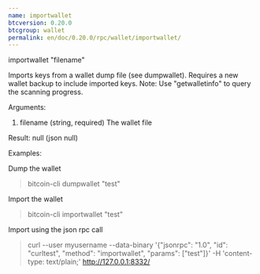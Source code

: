 ```yaml
---
name: importwallet
btcversion: 0.20.0
btcgroup: wallet
permalink: en/doc/0.20.0/rpc/wallet/importwallet/
---
```


importwallet "filename"

Imports keys from a wallet dump file (see dumpwallet). Requires a new wallet backup to include imported keys.
Note: Use "getwalletinfo" to query the scanning progress.

Arguments:
1. filename    (string, required) The wallet file

Result:
null    (json null)

Examples:

Dump the wallet
> bitcoin-cli dumpwallet "test"

Import the wallet
> bitcoin-cli importwallet "test"

Import using the json rpc call
> curl --user myusername --data-binary '{"jsonrpc": "1.0", "id": "curltest", "method": "importwallet", "params": ["test"]}' -H 'content-type: text/plain;' http://127.0.0.1:8332/


